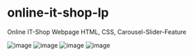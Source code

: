 # online-it-shop-lp
Online IT-Shop Webpage HTML, CSS, Carousel-Slider-Feature

![image](https://github.com/user-attachments/assets/1ea6c415-b059-450f-9f53-3e57774c6322)
![image](https://github.com/user-attachments/assets/a901c317-369b-498a-8a43-bb71b40e062b)
![image](https://github.com/user-attachments/assets/06d654c6-027b-4954-913b-d2aacbe73343)
![image](https://github.com/user-attachments/assets/87279f45-f2ac-4f5f-a956-15522bef2a44)
